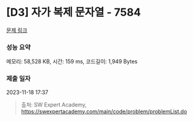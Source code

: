 # [D3] 자가 복제 문자열 - 7584 

[문제 링크](https://swexpertacademy.com/main/code/problem/problemDetail.do?contestProbId=AWpMsQfaCPMDFAQi) 

### 성능 요약

메모리: 58,528 KB, 시간: 159 ms, 코드길이: 1,949 Bytes

### 제출 일자

2023-11-18 17:37



> 출처: SW Expert Academy, https://swexpertacademy.com/main/code/problem/problemList.do